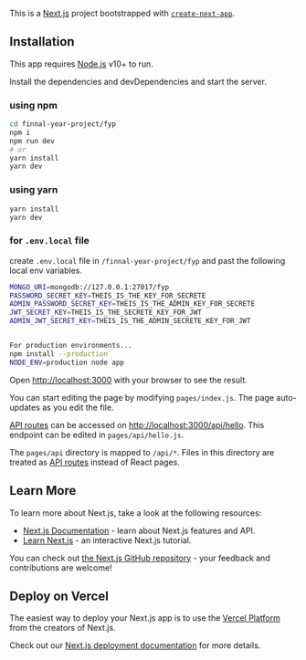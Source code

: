 This is a [Next.js](https://nextjs.org/) project bootstrapped with [`create-next-app`](https://github.com/vercel/next.js/tree/canary/packages/create-next-app).


## Installation

This app requires [Node.js](https://nodejs.org/) v10+ to run.

Install the dependencies and devDependencies and start the server.
### using npm
```bash
cd finnal-year-project/fyp
npm i
npm run dev
# or
yarn install
yarn dev
```
### using yarn
```sh
yarn install
yarn dev
```
### for `.env.local` file

create `.env.local` file in `/finnal-year-project/fyp` and past the following local env variables.

```sh
MONGO_URI=mongodb://127.0.0.1:27017/fyp
PASSWORD_SECRET_KEY=THEIS_IS_THE_KEY_FOR_SECRETE
ADMIN_PASSWORD_SECRET_KEY=THEIS_IS_THE_ADMIN_KEY_FOR_SECRETE
JWT_SECRET_KEY=THEIS_IS_THE_SECRETE_KEY_FOR_JWT
ADMIN_JWT_SECRET_KEY=THEIS_IS_THE_ADMIN_SECRETE_KEY_FOR_JWT
```
```sh

For production environments...
npm install --production
NODE_ENV=production node app
```


Open [http://localhost:3000](http://localhost:3000) with your browser to see the result.

You can start editing the page by modifying `pages/index.js`. The page auto-updates as you edit the file.

[API routes](https://nextjs.org/docs/api-routes/introduction) can be accessed on [http://localhost:3000/api/hello](http://localhost:3000/api/hello). This endpoint can be edited in `pages/api/hello.js`.

The `pages/api` directory is mapped to `/api/*`. Files in this directory are treated as [API routes](https://nextjs.org/docs/api-routes/introduction) instead of React pages.

## Learn More

To learn more about Next.js, take a look at the following resources:

- [Next.js Documentation](https://nextjs.org/docs) - learn about Next.js features and API.
- [Learn Next.js](https://nextjs.org/learn) - an interactive Next.js tutorial.

You can check out [the Next.js GitHub repository](https://github.com/vercel/next.js/) - your feedback and contributions are welcome!

## Deploy on Vercel

The easiest way to deploy your Next.js app is to use the [Vercel Platform](https://vercel.com/new?utm_medium=default-template&filter=next.js&utm_source=create-next-app&utm_campaign=create-next-app-readme) from the creators of Next.js.

Check out our [Next.js deployment documentation](https://nextjs.org/docs/deployment) for more details.
